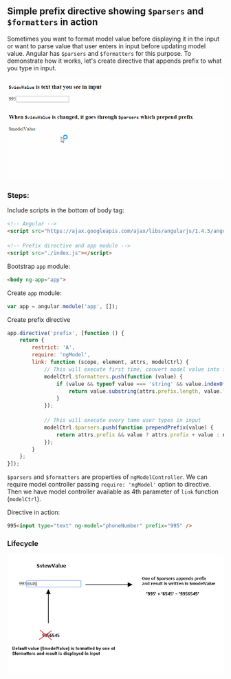 ## Simple prefix directive showing `$parsers` and `$formatters` in action

Sometimes you want to format model value before displaying it in the input or
want to parse value that user enters in input before updating model value. Angular has `$parsers` and `$formatters`
for this purpose. To demonstrate how it works, let's create directive that appends prefix to what you type in
input.

![result](./screens/result.gif)

### Steps:
Include scripts in the bottom of body tag:

```html
<!-- Angular -->
<script src="https://ajax.googleapis.com/ajax/libs/angularjs/1.4.5/angular.min.js"></script>

<!-- Prefix directive and app module -->
<script src="./index.js"></script>
```

Bootstrap `app` module:

```html
<body ng-app="app">
```

Create `app` module:

```javascript
var app = angular.module('app', []);
```

Create prefix directive

```javascript
app.directive('prefix', [function () {
    return {
        restrict: 'A',
        require: 'ngModel',
        link: function (scope, element, attrs, modelCtrl) {
            // This will execute first time, convert model value into format that shall be displayed in input
            modelCtrl.$formatters.push(function (value) {
                if (value && typeof value === 'string' && value.indexOf(modelCtrl.$modelValue) === 0) {
                    return value.substring(attrs.prefix.length, value.length);
                }
            });

            // This will execute every tame user types in input
            modelCtrl.$parsers.push(function prependPrefix(value) {
                return attrs.prefix && value ? attrs.prefix + value : null;
            });
        }
    };
}]);
```

`$parsers` and `$formatters` are properties of `ngModelController`. We can require model controller passing `require: 'ngModel'` option to directive. Then we have model controller available as 4th parameter of `link` function (`modelCtrl`).

Directive in action:

```html
995<input type="text" ng-model="phoneNumber" prefix="995" />
```

### Lifecycle

![process](./screens/process.png)
